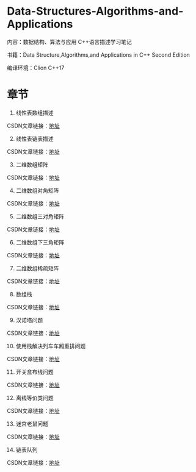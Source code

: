# Data-Structures-Algorithms-and-Applications
内容：数据结构、算法与应用 C++语言描述学习笔记

书籍：Data Structure,Algorithms,and Applications in C++ Second Edition

编译环境：Clion    C++17

# 章节

1. 线性表数组描述

CSDN文章链接：[地址](https://blog.csdn.net/weixin_44410704/article/details/128354867)

2. 线性表链表描述

CSDN文章链接：[地址](https://blog.csdn.net/weixin_44410704/article/details/128364510)

3. 二维数组矩阵

CSDN文章链接：[地址](https://blog.csdn.net/weixin_44410704/article/details/132899133)

4. 二维数组对角矩阵

CSDN文章链接：[地址](https://blog.csdn.net/weixin_44410704/article/details/132899343)

5. 二维数组三对角矩阵

CSDN文章链接：[地址](https://blog.csdn.net/weixin_44410704/article/details/132899643)

6. 二维数组下三角矩阵

CSDN文章链接：[地址](https://blog.csdn.net/weixin_44410704/article/details/133011859)

7. 二维数组稀疏矩阵

CSDN文章链接：[地址](https://blog.csdn.net/weixin_44410704/article/details/133048456)

8. 数组栈

CSDN文章链接：[地址](https://blog.csdn.net/weixin_44410704/article/details/133357150)

9. 汉诺塔问题

CSDN文章链接：[地址](https://blog.csdn.net/weixin_44410704/article/details/133358266)

10. 使用栈解决列车车厢重排问题

CSDN文章链接：[地址](https://blog.csdn.net/weixin_44410704/article/details/133359497)

11. 开关盒布线问题

CSDN文章链接：[地址](https://blog.csdn.net/weixin_44410704/article/details/133459236)

12. 离线等价类问题

CSDN文章链接：[地址](https://blog.csdn.net/weixin_44410704/article/details/133460491)

13. 迷宫老鼠问题

CSDN文章链接：[地址](https://blog.csdn.net/weixin_44410704/article/details/133466757)

14. 链表队列

CSDN文章链接：[地址](https://blog.csdn.net/weixin_44410704/article/details/133935891)
